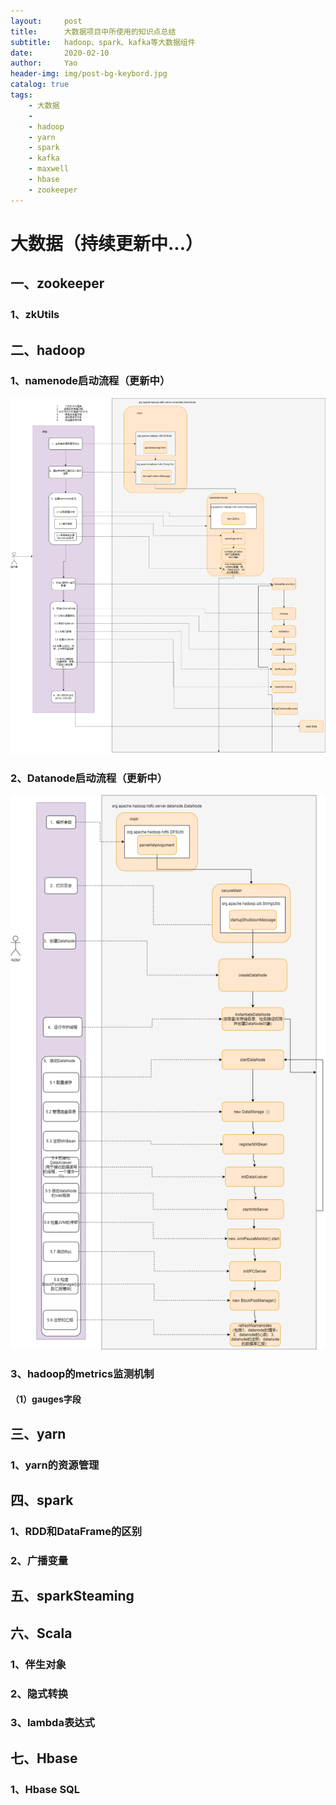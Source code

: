 ```yaml
---
layout:     post
title:      大数据项目中所使用的知识点总结
subtitle:   hadoop、spark、kafka等大数据组件
date:       2020-02-10
author:     Yao
header-img: img/post-bg-keybord.jpg
catalog: true
tags:
    - 大数据
	- 
	- hadoop
	- yarn
	- spark
	- kafka
	- maxwell
	- hbase
	- zookeeper
---
```




# 大数据（持续更新中...）

## 一、zookeeper

### 1、zkUtils

## 二、hadoop

### 1、namenode启动流程（更新中）

![image](../img/asset/NameNode.png)

### 2、Datanode启动流程（更新中）

![image](../img/asset/DataNode.png)

### 3、hadoop的metrics监测机制

#### （1）gauges字段

## 三、yarn

### 1、yarn的资源管理

## 四、spark

### 1、RDD和DataFrame的区别

### 2、广播变量

## 五、sparkSteaming

## 六、Scala

### 1、伴生对象

### 2、隐式转换

### 3、lambda表达式

## 七、Hbase

### 1、Hbase SQL



